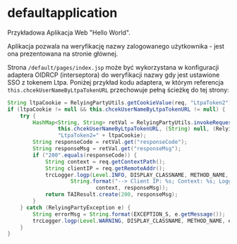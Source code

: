 # defaultapplication

Przykładowa Aplikacja Web "Hello World". 

Aplikacja pozwala na weryfikację nazwy zalogowanego użytkownika - jest ona prezentowana na stronie głównej. 

Strona `/default/pages/index.jsp` może być wykorzystana w konfiguracji adaptera OIDRCP (interseptora) do weryfikacji 
nazwy gdy jest ustawione SSO z tokenem Ltpa. 
Poniżej przykład kodu adaptera, w którym referencja `this.chcekUserNameByLtpaTokenURL` przechowuje pełną ścieżkę do tej strony:


```java
String ltpaCookie = RelyingPartyUtils.getCookieValue(req, "LtpaToken2");
if (ltpaCookie != null && this.chcekUserNameByLtpaTokenURL != null) {
	try {
		HashMap<String, String> retVal = RelyingPartyUtils.invokeRequest("GET",
				this.chcekUserNameByLtpaTokenURL, (String) null, (RelyingPartyConfig) null,
				"LtpaToken2=" + ltpaCookie);
		String responseCode = retVal.get("responseCode");
		String responseMsg = retVal.get("responseMsg");
		if ("200".equals(responseCode)) {
			String context = req.getContextPath();
			String clientIP = req.getRemoteAddr();
			trcLogger.logp(Level.INFO, DISPLAY_CLASSNAME, METHOD_NAME,
					String.format("--> Client IP: %s; Context: %s; Logged by SSO LtpaToken2: %s", clientIP,
							context, responseMsg));
			return TAIResult.create(200, responseMsg);
		}
	} catch (RelyingPartyException e) {
		String errorMsg = String.format(EXCEPTION_S, e.getMessage());
		trcLogger.logp(Level.WARNING, DISPLAY_CLASSNAME, METHOD_NAME, errorMsg);
	}
}
```


